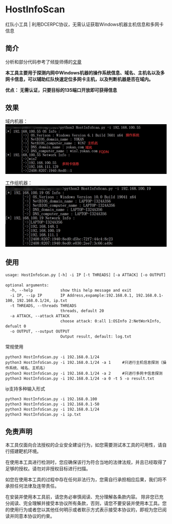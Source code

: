 # HostInfoScan
红队小工具 | 利用DCERPC协议，无需认证获取Windows机器主机信息和多网卡信息
## 简介
分析和部分代码参考了倾旋师傅的[文章](https://payloads.online/archivers/2020-07-16/1/)

**本工具主要用于探测内网中Windows机器的操作系统信息、域名、主机名以及多网卡信息，可以辅助红队快速定位多网卡主机，以及判断机器是否在域内。**

**优点：
无需认证，只要目标的135端口开放即可获得信息**


## 效果
域内机器：
![image](images/20230420143607.jpg)

工作组机器：
![image](images/20230420143625.jpg)

## 使用
```
usage: HostInfoScan.py [-h] -i IP [-t THREADS] [-a ATTACK] [-o OUTPUT]

optional arguments:
  -h, --help            show this help message and exit
  -i IP, --ip IP        IP Address,expample:192.168.0.1, 192.168.0.1-100, 192.168.0.1/24, ip.txt
  -t THREADS, --threads THREADS
                        threads, default 20
  -a ATTACK, --attack ATTACK
                        choose attack: 0:all 1:OSInfo 2:NetWorkInfo, defualt 0
  -o OUTPUT, --output OUTPUT
                        Output result, default: log.txt
```

常规使用
```
python3 HostInfoScan.py -i 192.168.0.1/24
python3 HostInfoScan.py -i 192.168.0.1/24 -a 1     #只进行主机信息探测（操作系统、域名、主机名）
python3 HostInfoScan.py -i 192.168.0.1/24 -a 2     #只进行多网卡信息探测
python3 HostInfoScan.py -i 192.168.0.1/24 -a 0 -t 5 -o result.txt
```
ip支持多种输入形式
```
python3 HostInfoScan.py -i 192.168.0.100
python3 HostInfoScan.py -i 192.168.0.1-50
python3 HostInfoScan.py -i 192.168.0.1/24
python3 HostInfoScan.py -i ip.txt
```

## 免责声明
本工具仅面向合法授权的企业安全建设行为，如您需要测试本工具的可用性，请自行搭建靶机环境。

在使用本工具进行检测时，您应确保该行为符合当地的法律法规，并且已经取得了足够的授权。请勿对非授权目标进行扫描。

如您在使用本工具的过程中存在任何非法行为，您需自行承担相应后果，我们将不承担任何法律及连带责任。

在安装并使用本工具前，请您务必审慎阅读、充分理解各条款内容。 除非您已充分阅读、完全理解并接受本协议所有条款，否则，请您不要安装并使用本工具。您的使用行为或者您以其他任何明示或者默示方式表示接受本协议的，即视为您已阅读并同意本协议的约束。
